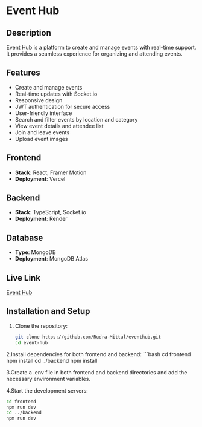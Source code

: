# Event Hub

## Description
Event Hub is a platform to create and manage events with real-time support. It provides a seamless experience for organizing and attending events.

## Features
- Create and manage events
- Real-time updates with Socket.io
- Responsive design
- JWT authentication for secure access
- User-friendly interface
- Search and filter events by location and category
- View event details and attendee list
- Join and leave events
- Upload event images

## Frontend
- **Stack**: React, Framer Motion
- **Deployment**: Vercel

## Backend
- **Stack**: TypeScript, Socket.io
- **Deployment**: Render

## Database
- **Type**: MongoDB
- **Deployment**: MongoDB Atlas

## Live Link
[Event Hub](https://event-hub-omega.vercel.app)

## Installation and Setup
1. Clone the repository:
   ```bash
   git clone https://github.com/Rudra-Mittal/eventhub.git
   cd event-hub


2.Install dependencies for both frontend and backend:
    ```bash
      cd frontend
      npm install
      cd ../backend
      npm install 

3.Create a .env file in both frontend and backend directories and add the necessary environment variables.

4.Start the development servers:
```bash
cd frontend
npm run dev
cd ../backend
npm run dev
